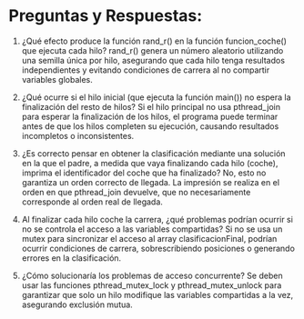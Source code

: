 # Preguntas y Respuestas:

1. ¿Qué efecto produce la función rand_r() en la función funcion_coche() que ejecuta cada hilo?
rand_r() genera un número aleatorio utilizando una semilla única por hilo, asegurando que cada hilo tenga resultados independientes y evitando condiciones de carrera al no compartir variables globales.

2. ¿Qué ocurre si el hilo inicial (que ejecuta la función main()) no espera la finalización del resto de hilos?
Si el hilo principal no usa pthread_join para esperar la finalización de los hilos, el programa puede terminar antes de que los hilos completen su ejecución, causando resultados incompletos o inconsistentes.

3. ¿Es correcto pensar en obtener la clasificación mediante una solución en la que el padre, a medida que vaya finalizando cada hilo (coche), imprima el identificador del coche que ha finalizado?
No, esto no garantiza un orden correcto de llegada. La impresión se realiza en el orden en que pthread_join devuelve, que no necesariamente corresponde al orden real de llegada.

4. Al finalizar cada hilo coche la carrera, ¿qué problemas podrían ocurrir si no se controla el acceso a las variables compartidas?
Si no se usa un mutex para sincronizar el acceso al array clasificacionFinal, podrían ocurrir condiciones de carrera, sobrescribiendo posiciones o generando errores en la clasificación.

5. ¿Cómo solucionaría los problemas de acceso concurrente?
Se deben usar las funciones pthread_mutex_lock y pthread_mutex_unlock para garantizar que solo un hilo modifique las variables compartidas a la vez, asegurando exclusión mutua.